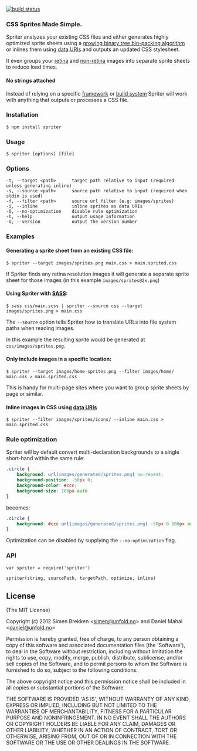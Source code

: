 [![build status](https://secure.travis-ci.org/unfold/spriter.png)](http://travis-ci.org/unfold/spriter)

### CSS Sprites Made Simple.

Spriter analyzes your existing CSS files and either generates highly 
optimized sprite sheets using a [growing binary tree bin-packing algorithm](http://codeincomplete.com/posts/2011/5/7/bin_packing) or inlines them using [data URIs](http://en.wikipedia.org/wiki/Data_URI_scheme#CSS) 
and outputs an updated CSS stylesheet.

It even groups your [retina](http://work.no/lib/images/generated/sprites/base@2x.png) 
and [non-retina](http://work.no/lib/images/generated/sprites/base@2x.png) images 
into separate sprite sheets to reduce load times.

#### No strings attached

Instead of relying on a specific [framework](http://compass-style.org) 
or [build system](http://gruntjs.com) Spriter will work with anything that outputs 
or processes a CSS file.

### Installation

    $ npm install spriter

### Usage

    $ spriter [options] [file]

### Options
    -t, --target <path>      target path relative to input (required unless generating inline)
    -s, --source <path>      source path relative to input (required when stdin is used)
    -f, --filter <path>      source url filter (e.g: images/sprites)
    -i, --inline             inline sprites as data URIs
    -O, --no-optimization    disable rule optimization
    -h, --help               output usage information
    -V, --version            output the version number

### Examples

#### Generating a sprite sheet from an existing CSS file:

    $ spriter --target images/sprites.png main.css > main.sprited.css
    
If Spriter finds any retina resolution images it will generate a separate sprite sheet 
for those images (in this example `ímages/sprites@2x.png`)
    
#### Using Spriter with [SASS](http://sass-lang.com):

    $ sass css/main.scss | spriter --source css --target images/sprites.png > main.css
    
The `--source` option tells Spriter how to translate URLs into file system paths 
when reading images.

In this example the resulting sprite would be generated at `css/images/sprites.png`.

#### Only include images in a specific location:

    $ spriter --target images/home-sprites.png --filter images/home/ main.css > main.sprited.css

This is handy for multi-page sites where you want to group sprite sheets by page or similar.

#### Inline images in CSS using [data URIs](http://en.wikipedia.org/wiki/Data_URI_scheme#CSS)

    $ spriter --filter images/sprites/icons/ --inline main.css > main.sprited.css

### Rule optimization

Spriter will by default convert multi-declaration backgrounds to a single 
short-hand within the same rule:

```css
.circle {
    background: url(images/generated/sprites.png) no-repeat;
    background-position: -50px 0;
    background-color: #ccc;
    background-size: 100px auto
}
```

becomes:

```css
.circle {
    background: #ccc url(images/generated/sprites.png) -50px 0 100px auto no-repeat
}
```

Optimization can be disabled by supplying the `--no-optimization` flag.

### API

    var spriter = require('spriter')
    
    spriter(string, sourcePath, targetPath, optimize, inline)


## License

(The MIT License)

Copyright (c) 2012 Simen Brekken &lt;simen@unfold.no&gt; and Daniel Mahal &lt;daniel@unfold.no&gt;

Permission is hereby granted, free of charge, to any person obtaining
a copy of this software and associated documentation files (the
'Software'), to deal in the Software without restriction, including
without limitation the rights to use, copy, modify, merge, publish,
distribute, sublicense, and/or sell copies of the Software, and to
permit persons to whom the Software is furnished to do so, subject to
the following conditions:

The above copyright notice and this permission notice shall be
included in all copies or substantial portions of the Software.

THE SOFTWARE IS PROVIDED 'AS IS', WITHOUT WARRANTY OF ANY KIND,
EXPRESS OR IMPLIED, INCLUDING BUT NOT LIMITED TO THE WARRANTIES OF
MERCHANTABILITY, FITNESS FOR A PARTICULAR PURPOSE AND NONINFRINGEMENT.
IN NO EVENT SHALL THE AUTHORS OR COPYRIGHT HOLDERS BE LIABLE FOR ANY
CLAIM, DAMAGES OR OTHER LIABILITY, WHETHER IN AN ACTION OF CONTRACT,
TORT OR OTHERWISE, ARISING FROM, OUT OF OR IN CONNECTION WITH THE
SOFTWARE OR THE USE OR OTHER DEALINGS IN THE SOFTWARE.
